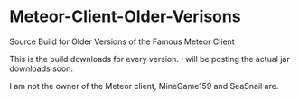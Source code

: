 # Meteor-Client-Older-Verisons
Source Build for Older Versions of the Famous Meteor Client

This is the build downloads for every version. I will be posting the actual jar downloads soon.

I am not the owner of the Meteor client, MineGame159 and SeaSnail are.
